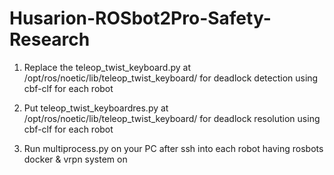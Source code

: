 # Husarion-ROSbot2Pro-Safety-Research

1. Replace the teleop_twist_keyboard.py at /opt/ros/noetic/lib/teleop_twist_keyboard/ for deadlock detection using cbf-clf for each robot


2. Put teleop_twist_keyboardres.py at /opt/ros/noetic/lib/teleop_twist_keyboard/ for deadlock resolution using cbf-clf for each robot

3. Run multiprocess.py on your PC after ssh into each robot having rosbots docker & vrpn system on

